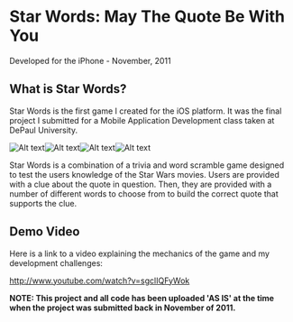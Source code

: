Star Words:  May The Quote Be With You
======================================
Developed for the iPhone - November, 2011


What is Star Words?
---------------------
Star Words is the first game I created for the iOS platform.  It was the final project I submitted for a Mobile Application Development class taken at DePaul University.

![Alt text](https://github.com/jeffjohnston101/Star_Words/blob/master/_README_ASSETS/sw1.png?raw=true)![Alt text](https://github.com/jeffjohnston101/Star_Words/blob/master/_README_ASSETS/sw2.png?raw=true)![Alt text](https://github.com/jeffjohnston101/Star_Words/blob/master/_README_ASSETS/sw3.png?raw=true)![Alt text](https://github.com/jeffjohnston101/Star_Words/blob/master/_README_ASSETS/sw5.png?raw=true)

Star Words is a combination of a trivia and word scramble game designed to test the users knowledge of the Star Wars movies. Users are provided with a clue about the quote in question. Then, they are provided with a number of different words to choose from to build the correct quote that supports the clue.

Demo Video
---------------------
Here is a link to a video explaining the mechanics of the game and my development challenges:

http://www.youtube.com/watch?v=sgclIQFyWok


**NOTE:  This project and all code has been uploaded 'AS IS' at the time when the project was submitted back in November of 2011.**


